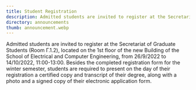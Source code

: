 ```yaml
---
title: Student Registration
description: Admitted students are invited to register at the Secretariat of Graduate Students.
directory: announcements
thumb: announcement.webp
---
```

Admitted students are invited to register at the Secretariat of Graduate Students (Room Γ.1.2), located on the 1st floor of the new Building of the School of Electrical and Computer Engineering, from 26/9/2022 to 14/10/2022, 11:00-13:00. Besides the completed registration form for the winter semester, students are required to present on the day of their registration a certified copy and transcript of their degree, along with a photo and a signed copy of their electronic application form.
